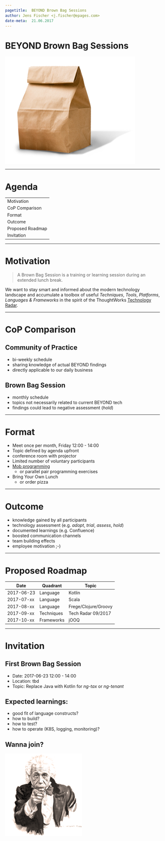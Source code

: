 ```yaml
---
pagetitle:  BEYOND Brown Bag Sessions
author: Jens Fischer <j.fischer@epages.com>
date-meta:  21.06.2017
---
```


# BEYOND Brown Bag Sessions

![](img/brown-bag.png)

---

# Agenda

|                                         |
| --------------------------------------- |
| Motivation                              |
| CoP Comparison                          |
| Format                                  |
| Outcome                                 |
| Proposed Roadmap                        |
| Invitation                              |

------------------

# Motivation
> A Brown Bag Session is a training or learning session during an extended lunch break.

We want to stay smart and informed about the modern technology landscape
and accumulate a toolbox of useful _Techniques_, _Tools_, _Platforms_, _Languages & Frameworks_
in the spirit of the ThoughtWorks [Technology Radar](https://www.thoughtworks.com/de/radar).

------------------

# CoP Comparison

## Community of Practice

- bi-weekly schedule
- sharing knowledge of actual BEYOND findings
- directly applicable to our daily business

## Brown Bag Session

- monthly schedule
- topics not necessarily related to current BEYOND tech
- findings could lead to negative assessment (_hold_)


------------------

# Format

- Meet once per month, Friday 12:00 - 14:00
- Topic defined by agenda upfront
- conference room with projector
- Limited number of voluntary participants
- [Mob programming](https://en.wikipedia.org/wiki/Mob_programming)
  * or parallel pair programming exercises
- Bring Your Own Lunch
  * or order pizza

------------------

# Outcome

- knowledge gained by all participants
- technology assessment (e.g. _adopt_, _trial_, _assess_, _hold_)
- documented learnings (e.g. Confluence)
- boosted communication channels
- team building effects
- employee motivation ;-)

------------------

# Proposed Roadmap

| Date       | Quadrant    | Topic                |
| ---------- | ----------- | -------------------- |
| 2017-06-23 | Language    | Kotlin               |
| 2017-07-xx | Language    | Scala                |
| 2017-08-xx | Language    | Frege/Clojure/Groovy |
| 2017-09-xx | Techniques  | Tech Radar 09/2017   |
| 2017-10-xx | Frameworks  | jOOQ                 |

------------------

# Invitation

## First Brown Bag Session

- Date: 2017-06-23 12:00 - 14:00
- Location: tbd
- Topic: Replace Java with Kotlin for _ng-tax_ or _ng-tenant_

## Expected learnings:

- good fit of language constructs?
- how to build?
- how to test?
- how to operate (K8S, logging, monitoring)?

## Wanna join?

![](img/we-want-you.png)

